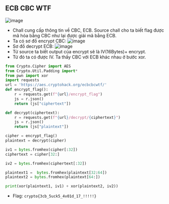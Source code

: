 ## ECB CBC WTF
![image](https://hackmd.io/_uploads/ryQuAkcc6.png)
- Chall cung cấp thông tin về CBC, ECB. Source chall cho ta biết flag được mã hóa bằng CBC như lại được giải mã bằng ECB.
- Ta có sơ đồ encrypt CBC:
![image](https://hackmd.io/_uploads/rkCfklq9a.png)
- Sơ đồ decrypt ECB:
![image](https://hackmd.io/_uploads/S1kryg996.png)
- Từ source ta biết output của encrypt sẽ là IV(16Bytes)+ encrypt.
- Từ đó ta có được IV. Ta thấy CBC với ECB khác nhau ở bước xor.
```Python
from Crypto.Cipher import AES
from Crypto.Util.Padding import*
from pwn import xor
import requests
url = 'https://aes.cryptohack.org/ecbcbcwtf/'
def encrypt_flag():
	r = requests.get(f"{url}/encrypt_flag")
	js = r.json()
	return (js["ciphertext"])

def decrypt(ciphertext):
	r = requests.get(f"{url}/decrypt/{ciphertext}")
	js = r.json()
	return (js["plaintext"])

cipher = encrypt_flag()
plaintext = decrypt(cipher)

iv1 = bytes.fromhex(cipher[:32])
ciphertext = cipher[32:]

iv2 = bytes.fromhex(ciphertext[:32])

plaintext1 =  bytes.fromhex(plaintext[32:64])
plaintext2 = bytes.fromhex(plaintext[64:])

print(xor(plaintext1, iv1) + xor(plaintext2, iv2))
```
- Flag: `crypto{3cb_5uck5_4v01d_17_!!!!!}`
